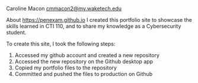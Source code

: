 Caroline Macon
cmmacon2@my.waketech.edu

About https://penexam.github.io
I created this portfolio site to showcase the skills learned in CTI 110, and to share my knowledge as a Cybersecurity student.

To create this site, I took the following steps: 
1. Accessed my github account and created a new repository
2. Accessed the new repository on the Github desktop app
3. Copied my portfolio files to the repository
4. Committed and pushed the files to production on Github
